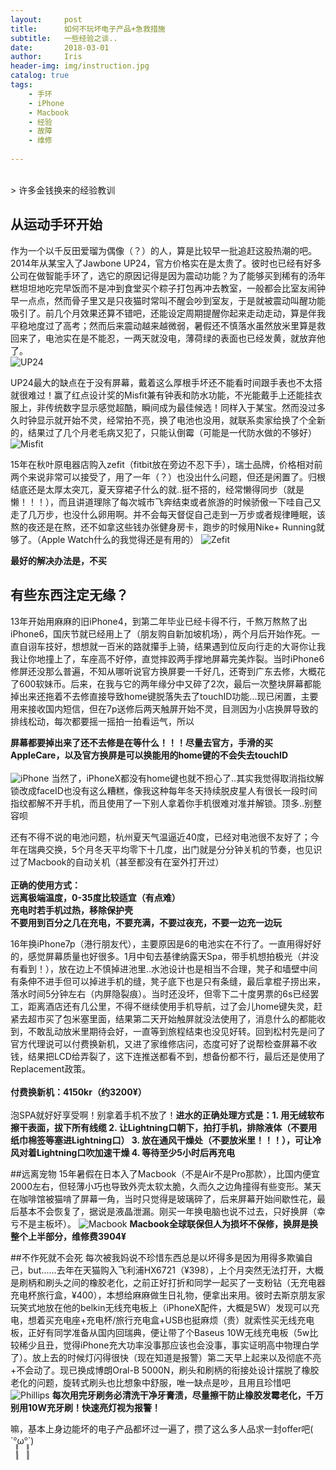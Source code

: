 ```yaml
---
layout:     post
title:      如何不玩坏电子产品+急救措施
subtitle:   一些经验之谈..
date:       2018-03-01
author:     Iris
header-img: img/instruction.jpg
catalog: true
tags:
    - 手环
    - iPhone
    - Macbook
    - 经验
    - 故障
    - 维修
    
---
```

<br>
> 许多金钱换来的经验教训

## 从运动手环开始
作为一个以千反田爱瑠为偶像（？）的人，算是比较早一批追赶这股热潮的吧。2014年从某宝入了Jawbone UP24，官方价格实在是太贵了。彼时也已经有好多公司在做智能手环了，选它的原因记得是因为震动功能？为了能够买到稀有的汤年糕坦坦地吃完早饭而不是冲到食堂买个粽子打包再冲去教室，一般都会比室友闹钟早一点点，然而骨子里又是只夜猫时常叫不醒会吵到室友，于是就被震动叫醒功能吸引了。前几个月效果还算不错吧，还能设定周期提醒你起来走动走动，算是伴我平稳地度过了高考；然而后来震动越来越微弱，暑假还不慎落水虽然放米里算是救回来了，电池实在是不能忍，一两天就没电，薄荷绿的表面也已经发黄，就放弃他了。<br />
![UP24](https://ws3.sinaimg.cn/large/006tNc79gy1foxts5c4xwj30hs0qowhc.jpg)

UP24最大的缺点在于没有屏幕，戴着这么厚根手坏还不能看时间跟手表也不太搭就很难过！赢了红点设计奖的Misfit兼有钟表和防水功能，不光能戴手上还能挂衣服上，非传统数字显示感觉超酷，瞬间成为最佳候选！同样入于某宝。然而没过多久时钟显示就开始不灵，经常拍不亮，换了电池也没用，就联系卖家给换了个全新的，结果过了几个月老毛病又犯了，只能认倒霉（可能是一代防水做的不够好）<br />
![Misfit](https://ws4.sinaimg.cn/large/006tNc79gy1foxu7ce85zj31kw16i1ky.jpg)

15年在秋叶原电器店购入zefit（fitbit放在旁边不忍下手），瑞士品牌，价格相对前两个来说非常可以接受了，用了一年（？）也没出什么问题，但还是闲置了。归根结底还是太厚太突兀，夏天穿裙子什么的就..挺不搭的，经常懒得同步（就是懒！！！），而且讲道理除了每次城市飞奔结束或者旅游的时候骄傲一下哇自己又走了几万步，也没什么卵用啊。并不会每天督促自己走到一万步或者规律睡眠，该熬的夜还是在熬，还不如拿这些钱办张健身房卡，跑步的时候用Nike+ Running就够了。（Apple Watch什么的我觉得还是有用的）
![Zefit](https://ws2.sinaimg.cn/large/006tNc79gy1foxuaa0smnj31kw1t3e5m.jpg)

**最好的解决办法是，不买**

## 有些东西注定无缘？
13年开始用麻麻的旧iPhone4，到第二年毕业已经卡得不行，千熬万熬熬了出iPhone6，国庆节就已经用上了（朋友购自新加坡机场），两个月后开始作死。一直自诩车技好，想想就一百米的路就攥手上骑，结果遇到位反向行走的大哥你让我我让你地撞上了，车座高不好停，直觉摔跤两手撑地屏幕完美炸裂。当时iPhone6修屏还没那么普遍，不知从哪听说官方换屏要一千好几，还寄到广东去修，大概花了600软妹币。后来，在我与它的两年缘分中又碎了2次，最后一次整块屏幕都能掉出来还拖着不去修直接导致home键脱落失去了touchID功能...现已闲置，主要用来接收国内短信，但在7p送修后两天触屏开始不灵，目测因为小店换屏导致的排线松动，每次都要摇一摇拍一拍看运气，所以<br />

**屏幕都要掉出来了还不去修是在等什么！！！尽量去官方，手滑的买AppleCare，以及官方换屏是可以换能用的home键的不会失去touchID**
<br /><br />
![iPhone](https://ws3.sinaimg.cn/large/006tNc79gy1foxucaqzw3j31ck0pc0wc.jpg)
当然了，iPhoneX都没有home键也就不担心了..其实我觉得取消指纹解锁改成faceID也没有这么糟糕，像我这种每年冬天持续脱皮星人有很长一段时间指纹都解不开手机，而且使用了一下别人拿着你手机很难对准并解锁。顶多..别整容呗

还有不得不说的电池问题，杭州夏天气温逼近40度，已经对电池很不友好了；今年在瑞典交换，5个月冬天平均零下十几度，出门就是分分钟关机的节奏，也见识过了Macbook的自动关机（甚至都没有在室外打开过）<br /><br />
**正确的使用方式：<br />远离极端温度，0-35度比较适宜（有点难）<br />充电时若手机过热，移除保护壳<br />不要用到百分之几在充电，不要充满，不要过夜充，不要一边充一边玩**

16年换iPhone7p（港行朋友代），主要原因是6的电池实在不行了。一直用得好好的，感觉屏幕质量也好很多。1月中旬去基律纳露天Spa，带手机想拍极光（并没有看到！），放在边上不慎掉进池里..水池设计也是相当不合理，凳子和墙壁中间有条伸不进手但可以掉进手机的缝，凳子底下也是只有条缝，最后拿棍子捞出来，落水时间5分钟左右（内屏隐裂痕）。当时还没坏，但零下二十度男票的6s已经罢工，距离酒店还有几公里，不得不继续使用手机导航，过了会儿home键失灵，赶紧去超市买了包米塞里面，结果第二天开始触屏就没法使用了，消息什么的都能收到，不敢乱动放米里期待会好，一直等到旅程结束也没见好转。回到松村先是问了官方代理说可以付费换新机，又进了家维修店问，态度可好了说帮检查屏幕不收钱，结果把LCD给弄裂了，这下连推送都看不到，想备份都不行，最后还是使用了Replacement政策。<br /><br />
**付费换新机：4150kr（约3200¥）**<br /><br />
泡SPA就好好享受啊！别拿着手机不放了！**进水的正确处理方式是：1. 用无绒软布擦干表面，拔下所有线缆 2. 让Lightning口朝下，拍打手机，排除液体（不要用纸巾棉签等塞进Lightning口） 3. 放在通风干燥处（不要放米里！！！），可让冷风对着Lightning口吹加速干燥 4. 等待至少5小时后再充电**<br />

##远离宠物
15年暑假在日本入了Macbook（不是Air不是Pro那款），比国内便宜2000左右，但轻薄小巧也导致外壳太软太脆，久而久之边角撞得有些变形。某天在咖啡馆被猫啃了屏幕一角，当时只觉得是玻璃碎了，后来屏幕开始间歇性花，最后基本不会恢复了，据说是液晶泄漏。刚买一年换电脑也说不过去，只好换屏（幸亏不是主板坏）。
![Macbook](https://ws2.sinaimg.cn/large/006tNc79gy1foxuiv0iauj30qn0vjwii.jpg)
**Macbook全球联保但人为损坏不保修，换屏是换整个上半部分，维修费3904¥**

##不作死就不会死
每次被我妈说不珍惜东西总是以坏得多是因为用得多欺骗自己，but......去年在天猫购入飞利浦HX6721（¥398），上个月突然无法打开，大概是刷柄和刷头之间的橡胶老化，之前正好打折和同学一起买了一支粉钻（无充电器充电杯旅行盒，¥400），本想给麻麻做生日礼物，便拿出来用。彼时去斯京朋友家玩笑式地放在他的belkin无线充电板上（iPhoneX配件，大概是5W）发现可以充电，想着买充电座+充电杯/旅行充电盒+USB也挺麻烦（贵）就索性买无线充电板，正好有同学准备从国内回瑞典，便让带了个Baseus 10W无线充电板（5w比较稀少且丑，觉得iPhone充大功率没事那应该也会没事，事实证明高中物理白学了）。放上去的时候灯闪得很快（现在知道是报警）第二天早上起来以及彻底不亮+不会动了。现已换成博朗Oral-B 5000N，刷头和刷柄的衔接处设计摆脱了橡胶老化的问题，旋转式刷头也比想象中舒服，唯一缺点是吵，且用且珍惜吧
![Phillips](https://ws4.sinaimg.cn/large/006tNc79gy1foxuln16ohj31kw1v2e81.jpg)
**每次用完牙刷务必清洗干净牙膏渍，尽量擦干防止橡胶发霉老化，千万别用10W充牙刷！快速亮灯视为报警！**

嘛，基本上身边能坏的电子产品都坏过一遍了，攒了这么多人品求一封offer吧( ´°̥̥̥̥̥̥̥̥ω°̥̥̥̥̥̥̥̥`)
